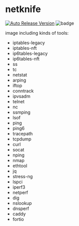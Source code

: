 # netknife

[![Auto Release Version](https://github.com/spidernet-io/netknife/actions/workflows/auto-release.yaml/badge.svg)](https://github.com/spidernet-io/netknife/actions/workflows/auto-release.yaml)
![badge](https://img.shields.io/endpoint?url=https://gist.githubusercontent.com/weizhoublue/d0f9348f23d4a0c20d369a3d27e7cd3f/raw/netknifecodeline.json)

image including kinds of tools:

* iptables-legacy
* iptables-nft
* ip6tables-legacy
* ip6tables-nft
* ss
* tc
* netstat
* arping
* iftop
* conntrack
* ipvsadm
* telnet
* nc
* ssmping
* lsof
* ping
* ping6
* tracepath
* tcpdump
* curl
* socat
* nping
* nmap
* ethtool
* jq
* stress-ng
* lspci
* iperf3
* netperf
* dig
* nslookup
* dnsperf
* caddy
* fortio

